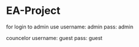 # EA-Project

for login to admin use 
username: admin
pass: admin

councelor
username: guest
pass: guest
